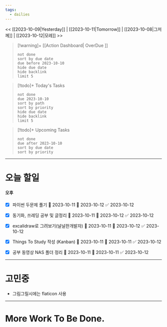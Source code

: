 ```yaml
---
tags:
  - dailies
---
```

<< [[2023-10-09|Yesterday]] | [[2023-10-11|Tomorrow]] | [[2023-10-08|그저께]] | [[2023-10-12|모레]] >>

> [!warning]+ [[Action Dashboard| OverDue ]]
> ```tasks
> not done
> sort by due date
> due before 2023-10-10
> hide due date
> hide backlink
> limit 5
> ```

> [!todo]+ Today's Tasks
> ```tasks
> not done
> due 2023-10-10
> sort by path
> sort by priority
> hide due date
> hide backlink
> limit 5
> ```

> [!todo]+ Upcoming Tasks
> ```tasks  
> not done  
> due after 2023-10-10
> sort by due date
> sort by priority  

---
# 오늘 할일

#### 오후
- [x] 파이썬 두문제 풀기 🛫 2023-10-11 📅 2023-10-12 ✅ 2023-10-12
- [x] 동기화, 쓰레딩 공부 및 글정리 🛫 2023-10-11 📅 2023-10-12 ✅ 2023-10-12
- [x] excalidraw로 그려보기(널널한개발자) 🛫 2023-10-11 📅 2023-10-12 ✅ 2023-10-12
- [x] Things To Study 작성 (Kanban) 🛫 2023-10-11 📅 2023-10-11 ✅ 2023-10-12
- [x] 공부 동영상 NAS 폴더 정리 🛫 2023-10-11 📅 2023-10-11 ✅ 2023-10-12


---

# 고민중
- 그림그릴시에는 flaticon 사용

---

# More Work To Be Done.

